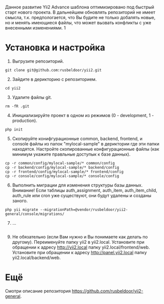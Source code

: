 Данное развитие Yii2 Advance шаблона оптимизировано под быстрый старт нового проекта. В дальнейшем обновлять репозиторий не имеет смысла, т.к. предпологается, что Вы будите не только добалять новые, но и менять имеющиеся файлы, что может вызвать конфликты с уже внесенными изменениями.
1
# Установка и настройка

1. Выгрузите репозиторий.
```
git clone git@github.com:rusbeldoor/yii2.git
```

2. Зайдите в дерикторию с репозиторием.
```
cd yii2
```

3. Удалите файлы git.
```
rm -fR .git
```

4. Инициализируйте проект в одном из режимов (0 - development, 1 - production).
```
php init
```

5. Скопируйте конифгурационные common, backend, frontend, и console файлы из папок "mylocal-sample" в дериктории где эти папки находятся. Настройте скопированные конфигурационные файлы (как минимум укажите правльные доступык к базе данных).
```
cp -r common/config/mylocal-sample/* common/config
cp -r backend/config/mylocal-sample/* backend/config
cp -r frontend/config/mylocal-sample/* frontend/config
cp -r console/config/mylocal-sample/* console/config
```

6. Выполнить миграции для изменения структуры базы данных. Внимание! Если таблицы auth_assignment, auth_item, auth_item_child, auth_rule или cron уже существуют, они будут удалены и созданы заного.
```
php yii migrate --migrationPath=@vendor/rusbeldoor/yii2-general/console/migrations/
```

7. ...
```
```

9. Не обязательно (если Вам нужно и Вы понимаете как делать по другому). Переименуйте папку yii2 в yii2.local. Установите при обращении к адресу http://yii2.local папку yii2.local/frontend/web. Установите при обращении к адресу http://panel.yii2.local папку yii2.local/backend/web. 

# Ещё

Смотри описание репозитория https://github.com/rusbeldoor/yii2-general.
